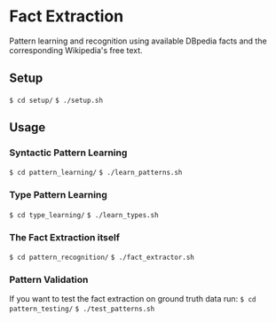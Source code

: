# Fact Extraction
Pattern learning and recognition using available DBpedia facts and the corresponding Wikipedia's free text.

## Setup
`$ cd setup/`
`$ ./setup.sh`

## Usage
### Syntactic Pattern Learning
`$ cd pattern_learning/`
`$ ./learn_patterns.sh`

### Type Pattern Learning
`$ cd type_learning/`
`$ ./learn_types.sh`

### The Fact Extraction itself
`$ cd pattern_recognition/`
`$ ./fact_extractor.sh`

### Pattern Validation
If you want to test the fact extraction on ground truth data run:
`$ cd pattern_testing/`
`$ ./test_patterns.sh`
